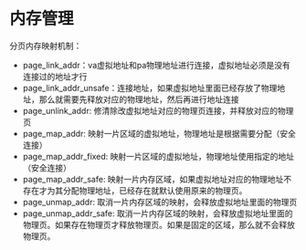 # 内存管理
分页内存映射机制：
* page_link_addr：va虚拟地址和pa物理地址进行连接，虚拟地址必须是没有连接过的地址才行
* page_link_addr_unsafe：连接地址，如果虚拟地址里面已经存放了物理地址，那么就需要先释放对应的物理地址，然后再进行地址连接
* page_unlink_addr: 修清除改虚拟地址对应的物理页连接，并释放对应的物理页
* page_map_addr: 映射一片区域的虚拟地址，物理地址是根据需要分配（安全连接）
* page_map_addr_fixed: 映射一片区域的虚拟地址，物理地址使用指定的地址（安全连接）
* page_map_addr_safe: 映射一片内存区域，如果虚拟地址对应的物理地址不存在才为其分配物理地址，已经存在就默认使用原来的物理页。
* page_unmap_addr: 取消一片内存区域的映射，会释放虚拟地址里面的物理页
* page_unmap_addr_safe: 取消一片内存区域的映射，会释放虚拟地址里面的物理页。如果存在物理页才释放物理页。如果是固定的区域，那么就不会释放物理页。
